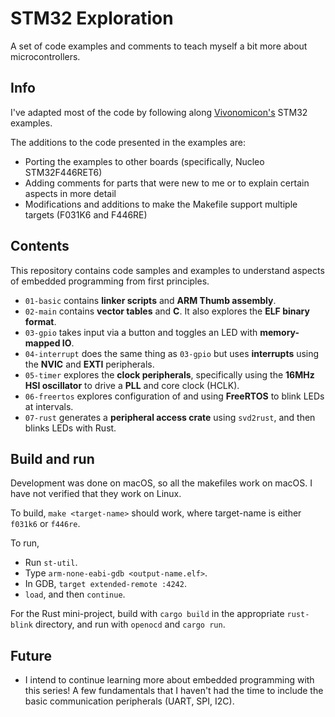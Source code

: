 # STM32 Exploration

A set of code examples and comments to teach myself a bit more about microcontrollers.

## Info

I've adapted most of the code by following along [Vivonomicon's](https://vivonomicon.com/category/stm32_baremetal_examples/) STM32 examples.

The additions to the code presented in the examples are:
- Porting the examples to other boards (specifically, Nucleo STM32F446RET6)
- Adding comments for parts that were new to me or to explain certain aspects in more detail
- Modifications and additions to make the Makefile support multiple targets (F031K6 and F446RE)

## Contents

This repository contains code samples and examples to understand aspects of embedded programming from first principles.
- `01-basic` contains **linker scripts** and **ARM Thumb assembly**.
- `02-main` contains **vector tables** and **C**. It also explores the **ELF binary format**.
- `03-gpio` takes input via a button and toggles an LED with **memory-mapped IO**.
- `04-interrupt` does the same thing as `03-gpio` but uses **interrupts** using the **NVIC** and **EXTI** peripherals.
- `05-timer` explores the **clock peripherals**, specifically using the **16MHz HSI oscillator** to drive a **PLL** and core clock (HCLK).
- `06-freertos` explores configuration of and using **FreeRTOS** to blink LEDs at intervals.
- `07-rust` generates a **peripheral access crate** using `svd2rust`, and then blinks LEDs with Rust.

## Build and run
Development was done on macOS, so all the makefiles work on macOS. I have not verified that they work on Linux.

To build, `make <target-name>` should work, where target-name is either `f031k6` or `f446re`.

To run,
- Run `st-util`.
- Type `arm-none-eabi-gdb <output-name.elf>`.
- In GDB, `target extended-remote :4242`.
- `load`, and then `continue`.

For the Rust mini-project, build with `cargo build` in the appropriate `rust-blink` directory, and run with `openocd` and `cargo run`.

## Future
- I intend to continue learning more about embedded programming with this series! A few fundamentals that I haven't had the time to include the basic communication peripherals (UART, SPI, I2C).
